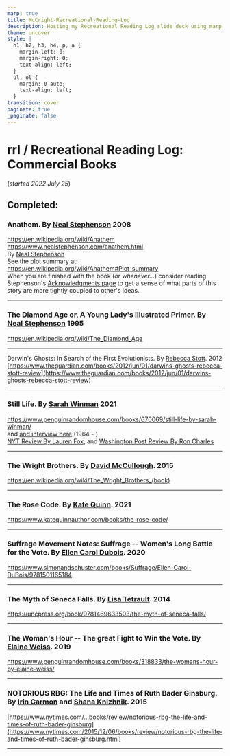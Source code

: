 ```yaml
---
marp: true
title: McCright-Recreational-Reading-Log
description: Hosting my Recreational Reading Log slide deck using marp-cli
theme: uncover
style: |
  h1, h2, h3, h4, p, a {
    margin-left: 0;
    margin-right: 0;
    text-align: left;
  }
  ul, ol {
    margin: 0 auto;
    text-align: left;
  }
transition: cover
paginate: true
_paginate: false
---
```


# rrl / Recreational Reading Log: Commercial Books  
(*started 2022 July 25*)  

## Completed:  

### Anathem. By [Neal Stephenson](https://en.wikipedia.org/wiki/Neal_Stephenson)  2008  
https://en.wikipedia.org/wiki/Anathem  
https://www.nealstephenson.com/anathem.html  
By [Neal Stephenson](https://en.wikipedia.org/wiki/Neal_Stephenson)  
See the plot summary at: https://en.wikipedia.org/wiki/Anathem#Plot_summary  
When you are finished with the book (*or whenever...*) consider reading Stephenson's [Acknowledgments page](https://www.nealstephenson.com/acknowledgments.html) to get a sense of what parts of this story are more tightly coupled to other's ideas.  

---

### The Diamond Age or, A Young Lady's Illustrated Primer.  By [Neal Stephenson](https://en.wikipedia.org/wiki/Neal_Stephenson)  1995  
https://en.wikipedia.org/wiki/The_Diamond_Age  

---

Darwin's Ghosts: In Search of the First Evolutionists. By [Rebecca Stott](https://en.wikipedia.org/wiki/Rebecca_Stott).  2012  
[https://www.theguardian.com/books/2012/jun/01/darwins-ghosts-rebecca-stott-review](https://www.theguardian.com/books/2012/jun/01/darwins-ghosts-rebecca-stott-review)  

---

### Still Life.  By [Sarah Winman](https://en.wikipedia.org/wiki/Sarah_Winman) 2021  
https://www.penguinrandomhouse.com/books/670069/still-life-by-sarah-winman/  
 and [and interview here](https://www.abc.net.au/news/2022-08-06/sarah-winman-still-life-book-interview/101300474) (1964 - )  
[NYT Review By Lauren Fox](https://www.nytimes.com/2021/11/02/books/review/still-life-sarah-winman.html), and [Washington Post Review By Ron Charles](https://www.washingtonpost.com/entertainment/books/still-life-sarah-winman-book-review/2021/11/22/2eb81bca-4bcc-11ec-b0b0-766bbbe79347_story.html)  

---

### The Wright Brothers. By [David McCullough](https://en.wikipedia.org/wiki/David_McCullough). 2015  
https://en.wikipedia.org/wiki/The_Wright_Brothers_(book)  

---

### The Rose Code. By [Kate Quinn](https://en.wikipedia.org/wiki/Kate_Quinn).  2021  
https://www.katequinnauthor.com/books/the-rose-code/  

---

### Suffrage Movement Notes: Suffrage -- Women's Long Battle for the Vote.  By [Ellen Carol Dubois](https://ellencaroldubois.com/about/).  2020  
https://www.simonandschuster.com/books/Suffrage/Ellen-Carol-DuBois/9781501165184  
  
---

### The Myth of Seneca Falls.  By [Lisa Tetrault](https://www.cmu.edu/dietrich/history/people/faculty/tetrault.html).  2014  
https://uncpress.org/book/9781469633503/the-myth-of-seneca-falls/  

---

### The Woman's Hour -- The great Fight to Win the Vote.  By [Elaine Weiss](https://elaineweiss.com/bio/).  2019  
https://www.penguinrandomhouse.com/books/318833/the-womans-hour-by-elaine-weiss/  
  
---

### NOTORIOUS RBG: The Life and Times of Ruth Bader Ginsburg.  By [Irin Carmon](https://en.wikipedia.org/wiki/Irin_Carmon) and [Shana Knizhnik](https://en.wikipedia.org/wiki/Shana_Knizhnik).  2015  
[https://www.nytimes.com/...books/review/notorious-rbg-the-life-and-times-of-ruth-bader-ginsburg](https://www.nytimes.com/2015/12/06/books/review/notorious-rbg-the-life-and-times-of-ruth-bader-ginsburg.html)  

---
